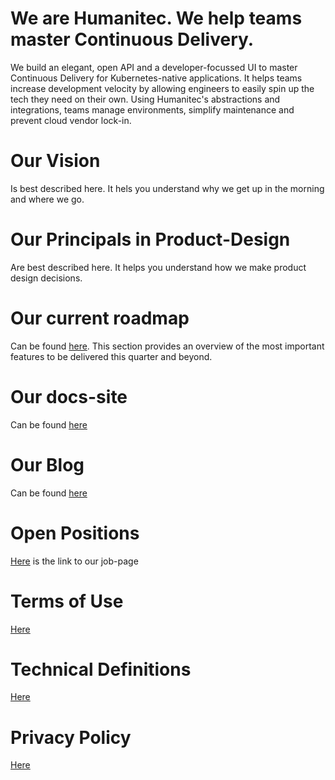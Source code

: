 # We are Humanitec. We help teams master Continuous Delivery.
We build an elegant, open API and a developer-focussed UI to master Continuous Delivery for Kubernetes-native applications. It helps teams increase development velocity by allowing engineers to easily spin up the tech they need on their own. Using Humanitec's abstractions and integrations, teams manage environments, simplify maintenance and prevent cloud vendor lock-in.

# Our Vision 
Is best described here. It hels you understand why we get up in the morning and where we go.

# Our Principals in Product-Design
Are best described here. It helps you understand how we make product design decisions.

# Our current roadmap 
Can be found [here](https://github.com/Humanitec/direction/projects/1). This section provides an overview of the most important features to be delivered this quarter and beyond. 

# Our docs-site 
Can be found [here](docs.humanitec.com)

# Our Blog
Can be found [here](humanitec.com/blog)

# Open Positions
[Here](https://humanitec.com/open-positions) is the link to our job-page

# Terms of Use
[Here](https://humanitec.com/terms-and-conditions)

# Technical Definitions
[Here](https://humanitec.com/technical-definitions)

# Privacy Policy
[Here](https://humanitec.com/privacy-policy)
